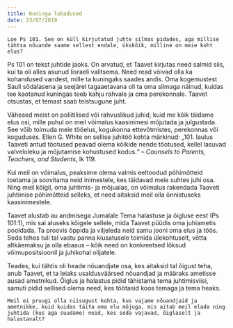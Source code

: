 ```yaml
---
title: Kuninga lubadused
date: 23/07/2019
---
```


`Loe Ps 101. See on küll kirjutatud juhte silmas pidades, aga millise tähtsa nõuande saame sellest endale, ükskõik, milline on meie koht elus?`

Ps 101 on tekst juhtide jaoks. On arvatud, et Taavet kirjutas need salmid siis, kui ta oli alles asunud Iisraeli valitsema. Need read võivad olla ka kohandused vandest, mille ta kuningaks saades andis. Oma kogemustest Sauli sõdalasena ja seejärel tagaaetavana oli ta oma silmaga näinud, kuidas tee kaotanud kuningas teeb kahju rahvale ja oma perekonnale. Taavet otsustas, et temast saab teistsugune juht.

Vähesed meist on poliitilised või rahvuslikud juhid, kuid me kõik täidame elus osi, mille puhul on meil võimalus kaasinimesi mõjutada ja julgustada. See võib toimuda meie tööelus, kogukonna ettevõtmistes, perekonnas või koguduses. Ellen G. White on sellise juhitöö kohta märkinud: „101. laulus Taaveti antud tõotused peavad olema kõikide nende tõotused, kellel lasuvad valveloleku ja mõjutamise kohustused kodus.“ – _Counsels to Parents, Teachers, and Students_, lk 119.

Kui meil on võimalus, peaksime olema valmis eeltoodud põhimõtteid toetama ja soovitama neid inimestele, kes täidavad meie suhtes juhi osa. Ning meil kõigil, oma juhtimis- ja mõjualas, on võimalus rakendada Taaveti juhtimise põhimõtteid selleks, et need aitaksid meil olla õnnistuseks kaasinimestele.

Taavet alustab au andmisega Jumalale Tema halastuse ja õigluse eest (Ps 101:1), mis sai aluseks kõigele sellele, mida Taavet püüdis oma juhiametis pooldada. Ta proovis õppida ja viljeleda neid samu jooni oma elus ja töös. Seda tehes tuli tal vastu panna kiusatusele toimida ülekohtuselt, võtta altkäemaksu ja olla ebaaus – kõik need on konkreetsed lõksud võimupositsioonil ja juhikohal olijatele.

Teades, kui tähtis oli heade nõuandjate osa, kes aitaksid tal õigust teha, anub Taavet, et ta leiaks usaldusväärsed nõuandjad ja määraks ametisse ausad ametnikud. Õiglus ja halastus pidid tähistama tema juhtimisviisi, samuti pidid sellised olema need, kes töötasid koos temaga ja tema heaks.

`Meil ei pruugi olla niisugust kohta, kus vajame nõuandjaid ja ametnikke, kuid kuidas täita oma elu mõjuga, mis aitab meil elada ning juhtida (kus aga suudame) neid, kes seda vajavad, õiglaselt ja halastavalt?`